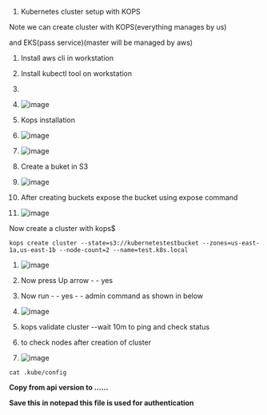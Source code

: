 1. Kubernetes cluster setup with KOPS

Note we can create cluster with KOPS(everything manages by us)

and EKS(pass service)(master will be managed by aws)

1. Install aws cli in workstation

1. Install kubectl tool on workstation

1.
2. ![image](https://github.com/arjunedify/Arjun/assets/132984407/17ef3502-d29d-44bc-a584-576aa4e16535)

1. Kops installation
2. ![image](https://github.com/arjunedify/Arjun/assets/132984407/0c9699b4-cb2c-4e49-bfa6-58eb07d75a2f)

1. ![image](https://github.com/arjunedify/Arjun/assets/132984407/29269375-66b7-4a86-8d8e-3ee5ae11e595)

1. Create a buket in S3
2. ![image](https://github.com/arjunedify/Arjun/assets/132984407/49e3b596-369e-4951-b186-1cbd6e515e63)

1. After creating buckets expose the bucket using expose command
2. ![image](https://github.com/arjunedify/Arjun/assets/132984407/3316be18-d119-4e23-ad32-cf700d7868bf)

Now create a cluster with kops$ 
```
kops create cluster --state=s3://kubernetestestbucket --zones=us-east-1a,us-east-1b --node-count=2 --name=test.k8s.local
```
1. ![image](https://github.com/arjunedify/Arjun/assets/132984407/39661e8c-b349-45b0-b922-704df5c823d7)

1. Now press Up arrow - - yes
2. Now run - - yes - - admin command as shown in below
3. ![image](https://github.com/arjunedify/Arjun/assets/132984407/f8602efb-c1e3-4a87-8ad3-d6ffda1a84c9)

1. kops validate cluster --wait 10m to ping and check status

1. to check nodes after creation of cluster

1. ![image](https://github.com/arjunedify/Arjun/assets/132984407/de70d1f8-85c0-4c26-88be-221b2792e39d)
```
cat .kube/config
```

**Copy from api version to ……**

**Save this in notepad this file is used for authentication**


